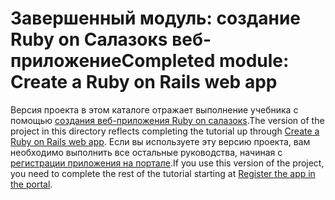 # <a name="completed-module-create-a-ruby-on-rails-web-app"></a><span data-ttu-id="f0f71-101">Завершенный модуль: создание Ruby on Салазокs веб-приложение</span><span class="sxs-lookup"><span data-stu-id="f0f71-101">Completed module: Create a Ruby on Rails web app</span></span>

<span data-ttu-id="f0f71-102">Версия проекта в этом каталоге отражает выполнение учебника с помощью [создания веб-приложения Ruby on салазокs](https://docs.microsoft.com/graph/training/ruby-tutorial?tutorial-step=1).</span><span class="sxs-lookup"><span data-stu-id="f0f71-102">The version of the project in this directory reflects completing the tutorial up through [Create a Ruby on Rails web app](https://docs.microsoft.com/graph/training/ruby-tutorial?tutorial-step=1).</span></span> <span data-ttu-id="f0f71-103">Если вы используете эту версию проекта, вам необходимо выполнить все остальные руководства, начиная с [регистрации приложения на портале](https://docs.microsoft.com/graph/training/ruby-tutorial?tutorial-step=2).</span><span class="sxs-lookup"><span data-stu-id="f0f71-103">If you use this version of the project, you need to complete the rest of the tutorial starting at [Register the app in the portal](https://docs.microsoft.com/graph/training/ruby-tutorial?tutorial-step=2).</span></span>
